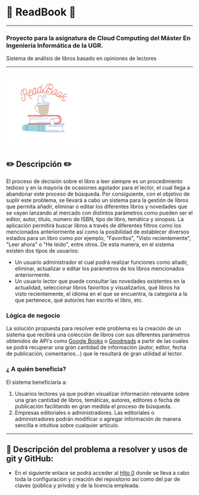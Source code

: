 # :book: ReadBook :book:
---
### Proyecto para la asignatura de Cloud Computing del Máster En Ingeniería Informática de la UGR.
Sistema de análisis de libros basado en opiniones de lectores

***

<img src="./docs/img/logo.png" alt="drawing" width="200"/>

## :pencil2: Descripción :pencil2:

El proceso de decisión sobre el libro a leer siempre es un procedimiento tedioso y en la mayoría de ocasiones agotador para el lector, el cual llega a abandonar este proceso de búsqueda. Por consiguiente, con el objetivo de suplir este problema, se llevará a cabo un sistema para la gestión de libros que permita añadir, eliminar o editar los diferentes libros y novedades que se vayan lanzando al mercado con distintos parámetros como pueden ser el editor, autor, título, número de ISBN, tipo de libro, temática y sinopsis. La aplicación permitirá buscar libros a través de diferentes filtros como los mencionados anteriormente así como la posibilidad de establecer diversos estados para un libro como por ejemplo, "Favoritos", "Visto recientemente", "Leer ahora" o "He leído", entre otros.
De esta manera, en el sistema existen dos tipos de usuarios:

* Un usuario administrador el cual podrá realizar funciones como añadir, eliminar, actualizar o editar los parámetros de los libros mencionados anteriormente.
* Un usuario lector que puede consultar las novedades existentes en la actualidad, seleccionar libros favoritos y visualizarlos, qué libros ha visto recientemente, el idioma en el que se encuentra, la categoría a la que pertenece, qué autor/es han escrito el libro, etc.

### Lógica de negocio

La solución propuesta para resolver este problema es la creación de un sistema que recibirá una colección de libros con sus diferentes parámetros obtenidos de API's como [Google Books](https://developers.google.com/books/docs/v1/getting_started) o [Goodreads](https://www.goodreads.com/api) a partir de las cuales se podrá recuperar una gran cantidad de información (autor, editor, fecha de publicación, comentarios...) que le resultará de gran utilidad al lector.

### ¿ A quién beneficia?

 El sistema beneficiaría a:

 1. Usuarios lectores ya que podrán visualizar información relevante sobre una gran cantidad de libros, temáticas, autores, editores o fecha de publicación facilitando en gran medida el proceso de búsqueda.
 3. Empresas editoriales o administradores. Las editoriales o administradores podrán modificar o agregar información de manera sencilla e intuitiva sobre cualquier artículo.

---
## :pushpin: Descripción del problema a resolver y usos de git y GitHub:

- En el siguiente enlace se podrá acceder al [Hito 0](docs/hitos/hito0.md) donde se lleva a cabo toda la configuración y creación del repositorio así como del par de claves (pública y privda) y de la licencia empleada.
